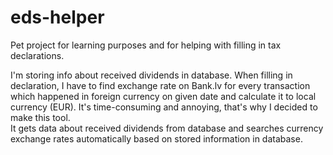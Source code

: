 # eds-helper
Pet project for learning purposes and for helping with filling in tax declarations.

I'm storing info about received dividends in database. When filling in declaration, I have to find exchange rate on Bank.lv for every transaction which happened in foreign currency on given date and calculate it to local currency (EUR). It's time-consuming and annoying, that's why I decided to make this tool. <br>
It gets data about received dividends from database and searches currency exchange rates automatically based on stored information in database. 
